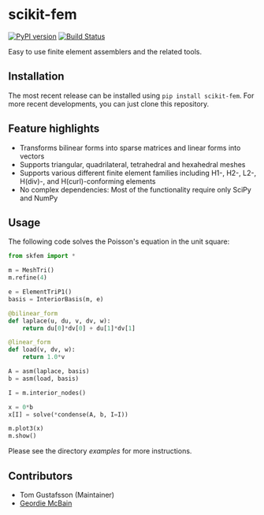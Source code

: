 # scikit-fem

[![PyPI version](https://badge.fury.io/py/scikit-fem.svg)](https://badge.fury.io/py/scikit-fem)
[![Build Status](https://travis-ci.com/kinnala/scikit-fem.svg?branch=master)](https://travis-ci.com/kinnala/scikit-fem)

Easy to use finite element assemblers and the related tools.

## Installation

The most recent release can be installed using `pip install scikit-fem`.
For more recent developments, you can just clone this repository.

## Feature highlights

- Transforms bilinear forms into sparse matrices and linear forms into vectors
- Supports triangular, quadrilateral, tetrahedral and hexahedral meshes
- Supports various different finite element families including H1-, H2-, L2-, H(div)-, and
  H(curl)-conforming elements
- No complex dependencies: Most of the functionality require only SciPy and
  NumPy

## Usage

The following code solves the Poisson's equation in the unit square:
```python
from skfem import *

m = MeshTri()
m.refine(4)

e = ElementTriP1()
basis = InteriorBasis(m, e)

@bilinear_form
def laplace(u, du, v, dv, w):
    return du[0]*dv[0] + du[1]*dv[1]

@linear_form
def load(v, dv, w):
    return 1.0*v

A = asm(laplace, basis)
b = asm(load, basis)

I = m.interior_nodes()

x = 0*b
x[I] = solve(*condense(A, b, I=I))

m.plot3(x)
m.show()
```
Please see the directory *examples* for more instructions.

## Contributors

- Tom Gustafsson (Maintainer)
- [Geordie McBain](https://github.com/gdmcbain)
